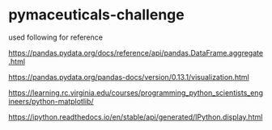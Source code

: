 # pymaceuticals-challenge

used following for reference

https://pandas.pydata.org/docs/reference/api/pandas.DataFrame.aggregate.html

https://pandas.pydata.org/pandas-docs/version/0.13.1/visualization.html

https://learning.rc.virginia.edu/courses/programming_python_scientists_engineers/python-matplotlib/

https://ipython.readthedocs.io/en/stable/api/generated/IPython.display.html
